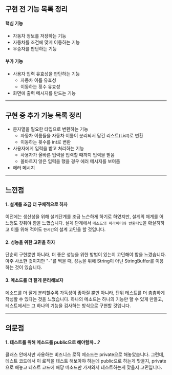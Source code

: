 ## 구현 전 기능 목록 정리
#### 핵심 기능
* 자동차 정보를 저장하는 기능
* 자동차를 조건에 맞게 이동하는 기능
* 우승자를 판단하는 기능

#### 부가 기능
* 사용자 입력 유효성을 판단하는 기능
  * 자동차 이름 유효성
  * 이동하는 횟수 유효성
* 화면에 출력 메시지를 만드는 기능
- - -
## 구현 중 추가 기능 목록 정리
* 문자열을 필요한 타입으로 변환하는 기능
  * 자동차 이름들을 자동차 이름이 분리되서 담긴 리스트(List<String>)로 변환
  * 이동하는 횟수를 int로 변환
* 사용자에게 입력을 받고 처리하는 기능
  * 사용자가 올바른 입력을 입력할 때까지 입력을 받음
  * 올바르지 않은 입력을 했을 경우 에러 메시지를 보여줌
* 에러 메시지
- - -
## 느낀점
#### 1. 설계를 조금 더 구체적으로 하자
이전에는 생산성을 위해 설계단계를 조금 느슨하게 하기로 하였지만, 
설계의 체계를 어느정도 갖춰야 함을 느꼈습니다. 설계 단계에서
`메소드의 파라미터와 반환타입`을 확실히하고 이를 위해 적어도 `한시간`의
설계 고민을 할 것입니다.

#### 2. 성능을 위한 고민을 하자
단순히 구현뿐만 아니라, 더 좋은 성능을 위한 방법이 있는지 고민해야
함을 느꼈습니다. 아주 사소한 것이지만 "-"를 찍을 때, 성능을 위해
String이 아닌 StringBuffer를 이용하는 것이 있습니다. 

#### 3. 메소드를 더 잘게 분리해보자
메소드를 더 잘게 분리할수록 가독성이 좋아질 뿐만 아니라, 단위 테스트를
더 촘촘하게 작성할 수 있다는 것을 느꼈습니다. 하나의 메소드는 하나의
기능만 할 수 있게 만들고, 테스트에서는 그 하나의 기능을 검사하는
방식으로 구현할 것입니다.
- - -
## 의문점
#### 1. 테스트를 위해 메소드를 public으로 해야할까...?
클래스 안에서만 사용하는 비즈니스 로직 메소드는 private으로 
해놓았습니다. 그런데, 테스트 코드에서 이 로직을 테스트 해보아야
하는데 public으로 하는게 맞을지, private으로 해놓고 테스트 코드에
해당 메소드만 가져와서 테스트하는게 맞을지 고민입니다.



